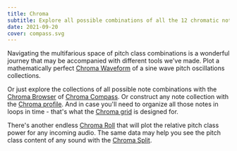 ```yaml
---
title: Chroma
subtitle: Explore all possible combinations of all the 12 chromatic notes
date: 2021-09-20
cover: compass.svg
---
```


Navigating the multifarious space of pitch class combinations is a wonderful journey that may be accompanied with different tools we've made. Plot a mathematically perfect [Chroma Waveform](./waveform/index.md) of a sine wave pitch oscillations collections. 

Or just explore the collections of all possible note combinations with the [Chroma Browser](./browser/index.md) of [Chroma Compass](./compass/index.md). Or construct any note collection with the [Chroma profile](./profile/index.md). And in case you'll need to organize all those notes in loops in time - that's what the [Chroma grid](./grid/index.md) is designed for.

There's another endless [Chroma Roll](./gram/index.md) that will plot the relative pitch class power for any incoming audio. The same data may help you see the pitch class content of any sound with the [Chroma Split](./see/index.md). 